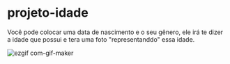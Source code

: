 # projeto-idade       

Você pode colocar uma data de nascimento e o seu gênero, ele irá te dizer a idade que possui e tera uma foto "representanddo" essa idade.

![ezgif com-gif-maker](https://user-images.githubusercontent.com/109890121/205711413-0e737c35-36c8-4381-b0e5-4bc7629f4452.gif)
